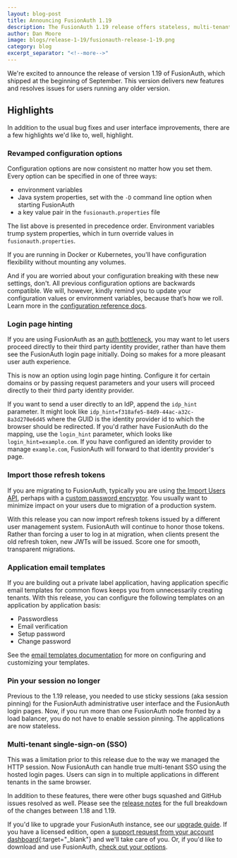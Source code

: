 ```yaml
---
layout: blog-post
title: Announcing FusionAuth 1.19
description: The FusionAuth 1.19 release offers stateless, multi-tenant Single-Sign-on (SSO), more flexible configuration, and more.
author: Dan Moore
image: blogs/release-1-19/fusionauth-release-1-19.png
category: blog
excerpt_separator: "<!--more-->"
---
```


We're excited to announce the release of version 1.19 of FusionAuth, which shipped at the beginning of September. This version delivers new features and resolves issues for users running any older version.

<!--more-->

## Highlights

In addition to the usual bug fixes and user interface improvements, there are a few highlights we'd like to, well, highlight.

### Revamped configuration options

Configuration options are now consistent no matter how you set them. Every option can be specified in one of three ways:

* environment variables
* Java system properties, set with the `-D` command line option when starting FusionAuth
* a key value pair in the `fusionauth.properties` file

The list above is presented in precedence order. Environment variables trump system properties, which in turn override values in `fusionauth.properties`.

If you are running in Docker or Kubernetes, you'll have configuration flexibility without mounting any volumes.

And if you are worried about your configuration breaking with these new settings, don't. All previous configuration options are backwards compatible. We will, however, kindly remind you to update your configuration values or environment variables, because that’s how we roll. Learn more in the [configuration reference docs](/docs/v1/tech/reference/configuration).

### Login page hinting

If you are using FusionAuth as an [auth bottleneck](/blog/2020/07/08/auth-and-the-bottleneck-architecture), you may want to let users proceed directly to their third party identity provider, rather than have them see the FusionAuth login page initially. Doing so makes for a more pleasant user auth experience. 

This is now an option using login page hinting. Configure it for certain domains or by passing request parameters and your users will proceed directly to their third party identity provider.

If you want to send a user directly to an IdP, append the `idp_hint` parameter. It might look like `idp_hint=f318afe5-84d9-44ac-a32c-8a3d270e6d45` where the GUID is the identity provider id to which the browser should be redirected. If you'd rather have FusionAuth do the mapping, use the `login_hint` parameter, which looks like `login_hint=example.com`. If you have configured an identity provider to manage `example.com`, FusionAuth will forward to that identity provider's page.

### Import those refresh tokens

If you are migrating to FusionAuth, typically you are using [the Import Users API](/docs/v1/tech/apis/users#import-users), perhaps with a [custom password encryptor](/docs/v1/tech/plugins/custom-password-hashing). You usually want to minimize impact on your users due to migration of a production system. 

With this release you can now import refresh tokens issued by a different user management system. FusionAuth will continue to honor those tokens. Rather than forcing a user to log in at migration, when clients present the old refresh token, new JWTs will be issued. Score one for smooth, transparent migrations.

### Application email templates

If you are building out a private label application, having application specific email templates for common flows keeps you from unnecessarily creating tenants. With this release, you can configure the following templates on an application by application basis:

* Passwordless
* Email verification
* Setup password
* Change password

See the [email templates documentation](/docs/v1/tech/email-templates/) for more on configuring and customizing your templates.

### Pin your session no longer 

Previous to the 1.19 release, you needed to use sticky sessions (aka session pinning) for the FusionAuth administrative user interface and the FusionAuth login pages. Now, if you run more than one FusionAuth node fronted by a load balancer, you do not have to enable session pinning. The applications are now stateless.

### Multi-tenant single-sign-on (SSO)

This was a limitation prior to this release due to the way we managed the HTTP session. Now FusionAuth can handle true multi-tenant SSO using the hosted login pages. Users can sign in to multiple applications in different tenants in the same browser.

In addition to these features, there were other bugs squashed and GitHub issues resolved as well. Please see the [release notes](/docs/v1/tech/release-notes) for the full breakdown of the changes between 1.18 and 1.19. 

If you'd like to upgrade your FusionAuth instance, see our [upgrade guide](/docs/v1/tech/admin-guide/upgrade). If you have a licensed edition, open a [support request from your account dashboard](https://account.fusionauth.io){:target="_blank"} and we'll take care of you. Or, if you'd like to download and use FusionAuth, [check out your options](/pricing).

